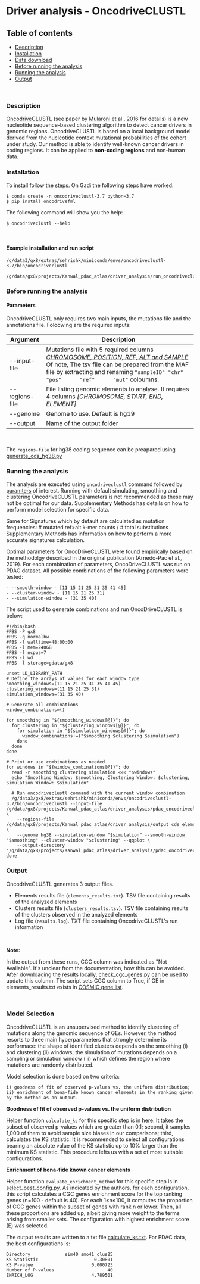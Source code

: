 # Driver analysis - OncodriveCLUSTL

## Table of contents

<!-- vim-markdown-toc GFM -->
* [Description](#description)
* [Installation](#installation)
* [Data download](OncodriveFML.md#data-download)
* [Before running the analysis](OncodriveFML.md#Before-running-the-analysis)
* [Running the analysis](#running-the-analysis)
* [Output](#output)

<!-- vim-markdown-toc -->

<br>

### Description

[OncodriveCLUSTL](http://bbglab.irbbarcelona.org/oncodriveclustl/home) (see paper by [Mularoni et al., 2016](https://academic.oup.com/bioinformatics/article/35/22/4788/5522012?login=true) for details) is a new nucleotide sequence-based clustering algorithm to detect cancer drivers in genomic regions. OncodriveCLUSTL is based on a local background model derived from the nucleotide context mutational probabilities of the cohort under study. Our method is able to identify well-known cancer drivers in coding regions. It can be applied to **non-coding regions** and non-human data.

### Installation

To install follow the [steps](https://bitbucket.org/bbglab/oncodriveclustl/src/master/). On Gadi the following steps have worked:

```
$ conda create -n oncodriveclustl-3.7 python=3.7
$ pip install oncodrivefml
```

The following command will show you the help:

```
$ oncodriveclustl --help
```

<br>

#### Example installation and run script

```
/g/data3/gx8/extras/sehrishk/miniconda/envs/oncodriveclustl-3.7/bin/oncodriveclustl

/g/data/gx8/projects/Kanwal_pdac_atlas/driver_analysis/run_oncodriveclustl.sh
```

### Before running the analysis

#### Parameters

OncodriveCLUSTL only requires two main inputs, the mutations file and the annotations file. Foloowing are the required inputs:

Argument | Description
------------ | ------------
--input-file | Mutations file with 5 required columns *[CHROMOSOME, POSITION, REF, ALT and SAMPLE](https://bitbucket.org/bbglab/oncodriveclustl/src/master/)*. Of note, The tsv file can be prepared from the MAF file by extracting and renaming `"sampleID" "chr"      "pos"      "ref"      "mut"`  coloumns.
--regions-file | File listing genomic elements to analyse. It requires 4 columns *[CHROMOSOME, START, END, ELEMENT]*
--genome | Genome to use. Default is hg19
--output | Name of the output folder

<br /> 

The `regions-file` for hg38 coding sequence can be preapared using [generate_cds_hg38.py](./generate_cds_hg38.py)


### Running the analysis

The analysis are executed using `oncodriveclustl` command followed by [paramters](#parameters) of interest. Running with default simulating, smoothing and clustering OncodriveCLUSTL parameters is not recommended as these may not be optimal for our data.
Supplementary Methods has details on how to perform model selection for specific data.

Same for Signatures which by default are calculated as mutation frequencies: # mutated ref>alt k-mer counts / # total substitutions
Supplementary Methods has information on how to perform a more accurate signatures calculation.

Optimal parameters for OncoDriveCLUSTL were found empirically based on the methodolgy described in the original publication (Arnedo-Pac et al., 2019). For each combination of parameters, OncoDriveCLUSTL was run on PDAC dataset. All possible combinations of the following parameters were tested:

	- --smooth-window - [11 15 21 25 31 35 41 45]
	- --cluster-window - [11 15 21 25 31]
	- --simulation-window - [31 35 40]

The script used to generate combinations and run OncoDriveCLUSTL is below:

```
#!/bin/bash
#PBS -P gx8
#PBS -q normalbw
#PBS -l walltime=48:00:00
#PBS -l mem=240GB
#PBS -l ncpus=7
#PBS -l wd
#PBS -l storage=gdata/gx8

unset LD_LIBRARY_PATH
# Define the arrays of values for each window type
smoothing_windows=(11 15 21 25 31 35 41 45)
clustering_windows=(11 15 21 25 31)
simulation_windows=(31 35 40)

# Generate all combinations
window_combinations=()

for smoothing in "${smoothing_windows[@]}"; do
  for clustering in "${clustering_windows[@]}"; do
    for simulation in "${simulation_windows[@]}"; do
      window_combinations+=("$smoothing $clustering $simulation")
    done
  done
done

# Print or use combinations as needed
for windows in "${window_combinations[@]}"; do
  read -r smoothing clustering simulation <<< "$windows"
  echo "Smoothing Window: $smoothing, Clustering Window: $clustering, Simulation Window: $simulation"

  # Run oncodriveclustl command with the current window combination
  /g/data3/gx8/extras/sehrishk/miniconda/envs/oncodriveclustl-3.7/bin/oncodriveclustl --input-file /g/data/gx8/projects/Kanwal_pdac_atlas/driver_analysis/pdac_oncodriveclustl_analysis/pdac_cptac_samples_rm_randoms.tsv \
    --regions-file /g/data/gx8/projects/Kanwal_pdac_atlas/driver_analysis/output_cds_element.tsv.gz \
    --genome hg38 --simulation-window "$simulation" --smooth-window "$smoothing" --cluster-window "$clustering" --qqplot \
    --output-directory "/g/data/gx8/projects/Kanwal_pdac_atlas/driver_analysis/pdac_oncodriveclustl_results/sim${simulation}_smo${smoothing}_clus${clustering}"
done
```

### Output

OncodriveCLUSTL generates 3 output files.

* Elements results file (`elements_results.txt`). TSV file containing results of the analyzed elements
* Clusters results file (`clusters_results.tsv`). TSV file containing results of the clusters observed in the analyzed elements
* Log file (`results.log`). TXT file containing OncodriveCLUSTL's run information

<br />

**Note:**

In the output from these runs, CGC column was indicated as "Not Available". It's unclear from the documentation, how this can be avoided. After downloading the results locally, [check_cgc_genes.py](scripts/check_cgc_genes.py) can be used to update this column. The script sets CGC column to True, if GE in elements_results.txt exists in [COSMIC gene list](data/cosmic_grch38_v96.txt).

<br />

### Model Selection

OncodriveCLUSTL is an unsupervised method to identify clustering of mutations along the genomic sequence of GEs. However, the method resorts to three main hyperparameters that strongly determine its performace: the shape of identified clusters depends on the smoothing (i) and clustering (ii) windows; the simulation of mutations depends on a sampling or simulation window (iii) which defines the region where mutations are randomly distributed.

Model selection is done based on two criteria: 

	i) goodness of fit of observed p-values vs. the uniform distribution; 
	ii) enrichment of bona-fide known cancer elements in the ranking given by the method as an output.

**Goodness of fit of observed p-values vs. the uniform distribution**

Helper function `calculate_ks` for this specific step is in [here](./scripts/select_best_config.py). It takes the subset of observed p-values which aregreater than 0.1; second, it samples 1,000 of them to avoid sample size biases in our comparisons; third, calculates the KS statistic. It is recommended to select all configurations bearing an absolute value of the KS statistic up to 10% larger than the minimum KS statistic. This procedure lefts us with a set of most suitable configurations.

**Enrichment of bona-fide known cancer elements**

Helper function `evaluate_enrichment_method` for this specific step is in [select_best_config.py](./scripts/select_best_config.py). As indicated by the authors, for each configuration, this script calculates a CGC genes enrichment score for the top ranking genes (n=100 - default is 40). For each 1≤n≤100, it computes the proportion of CGC genes within the subset of genes with rank n or lower. Then, all these proportions are added up, albeit giving more weight to the terms arising from smaller sets. The configuration with highest enrichment score (E) was selected.

The output results are written to a txt file [calculate_ks.txt](./output/calculate_ks_enrich.txt). For PDAC data, the best configurations is:

```
Directory             sim40_smo41_clus25
KS Statistic                     0.30801
KS P-value                      0.000723
Number of P-values                    40
ENRICH_LOG                      4.789501
```

<br />

